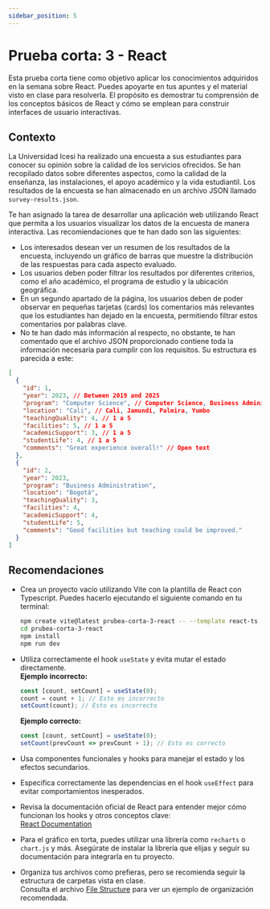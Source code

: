```yaml
---
sidebar_position: 5
---
```


# Prueba corta: 3 - React

Esta prueba corta tiene como objetivo aplicar los conocimientos adquiridos en la semana sobre React. Puedes apoyarte en tus apuntes y el material visto en clase para resolverla. El propósito es demostrar tu comprensión de los conceptos básicos de React y cómo se emplean para construir interfaces de usuario interactivas.

## Contexto

La Universidad Icesi ha realizado una encuesta a sus estudiantes para conocer su opinión sobre la calidad de los servicios ofrecidos. Se han recopilado datos sobre diferentes aspectos, como la calidad de la enseñanza, las instalaciones, el apoyo académico y la vida estudiantil. Los resultados de la encuesta se han almacenado en un archivo JSON llamado `survey-results.json`.

Te han asignado la tarea de desarrollar una aplicación web utilizando React que permita a los usuarios visualizar los datos de la encuesta de manera interactiva. Las recomiendaciones que te han dado son las siguientes:

- Los interesados desean ver un resumen de los resultados de la encuesta, incluyendo un gráfico de barras que muestre la distribución de las respuestas para cada aspecto evaluado.
- Los usuarios deben poder filtrar los resultados por diferentes criterios, como el año académico, el programa de estudio y la ubicación geográfica.
- En un segundo apartado de la página, los usuarios deben de poder observar en pequeñas tarjetas (cards) los comentarios más relevantes que los estudiantes han dejado en la encuesta, permitiendo filtrar estos comentarios por palabras clave.
- No te han dado más información al respecto, no obstante, te han comentado que el archivo JSON proporcionado contiene toda la información necesaria para cumplir con los requisitos. Su estructura es parecida a este:

```json
[
  {
    "id": 1,
    "year": 2023, // Between 2019 and 2025
    "program": "Computer Science", // Computer Science, Business Administration, Interactive Media Design, Biotechnology
    "location": "Cali", // Cali, Jamundí, Palmira, Yumbo
    "teachingQuality": 4, // 1 a 5
    "facilities": 5, // 1 a 5
    "academicSupport": 3, // 1 a 5
    "studentLife": 4, // 1 a 5
    "comments": "Great experience overall!" // Open text
  },
  {
    "id": 2,
    "year": 2023,
    "program": "Business Administration",
    "location": "Bogotá",
    "teachingQuality": 3,
    "facilities": 4,
    "academicSupport": 4,
    "studentLife": 5,
    "comments": "Good facilities but teaching could be improved."
  }
]
```

## Recomendaciones

- Crea un proyecto vacío utilizando Vite con la plantilla de React con Typescript.
    Puedes hacerlo ejecutando el siguiente comando en tu terminal:
    ```bash
    npm create vite@latest prubea-corta-3-react -- --template react-ts
    cd prubea-corta-3-react
    npm install
    npm run dev
    ```

- Utiliza correctamente el hook `useState` y evita mutar el estado directamente.  
    **Ejemplo incorrecto:**
    ```js
    const [count, setCount] = useState(0);
    count = count + 1; // Esto es incorrecto
    setCount(count); // Esto es incorrecto
    ```
    **Ejemplo correcto:**
    ```js
    const [count, setCount] = useState(0);
    setCount(prevCount => prevCount + 1); // Esto es correcto
    ```

- Usa componentes funcionales y hooks para manejar el estado y los efectos secundarios.

- Especifica correctamente las dependencias en el hook `useEffect` para evitar comportamientos inesperados.

- Revisa la documentación oficial de React para entender mejor cómo funcionan los hooks y otros conceptos clave:  
    [React Documentation](https://react.dev/learn)

- Para el gráfico en torta, puedes utilizar una librería como `recharts` o `chart.js` y más. Asegúrate de instalar la librería que elijas y seguir su documentación para integrarla en tu proyecto.

- Organiza tus archivos como prefieras, pero se recomienda seguir la estructura de carpetas vista en clase.  
    Consulta el archivo [File Structure](./file-structure.md) para ver un ejemplo de organización recomendada.